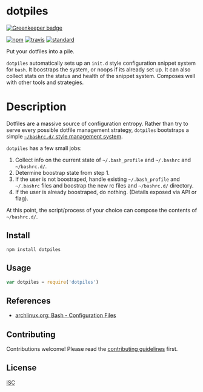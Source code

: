 # dotpiles

[![Greenkeeper badge](https://badges.greenkeeper.io/bcomnes/dotpiles.svg)](https://greenkeeper.io/)

[![npm][npm-image]][npm-url]
[![travis][travis-image]][travis-url]
[![standard][standard-image]][standard-url]

[npm-image]: https://img.shields.io/npm/v/dotpiles.svg?style=flat-square
[npm-url]: https://www.npmjs.com/package/dotpiles
[travis-image]: https://img.shields.io/travis/bcomnes/dotpiles.svg?style=flat-square
[travis-url]: https://travis-ci.org/bcomnes/dotpiles
[standard-image]: https://img.shields.io/badge/code%20style-standard-brightgreen.svg?style=flat-square
[standard-url]: http://npm.im/standard

Put your dotfiles into a pile.

`dotpiles` automatically sets up an `init.d` style configuration snippet system for `bash`.  It boostraps the system, or noops if its already set up.  It can also collect stats on the status and health of the snippet system.  Composes well with other tools and strategies.

# Description

Dotfiles are a massive source of configuration entropy.  Rather than try to serve every possible dotfile management strategy, `dotpiles` bootstraps a simple [`~/bashrc.d/` style management system](https://gist.github.com/bcomnes/5053fca2d7be573c0abd).

`dotpiles` has a few small jobs:

1. Collect info on the current state of `~/.bash_profile` and `~/.bashrc` and `~/bashrc.d/`.
2. Determine boostrap state from step 1.
3. If the user is not boostraped, handle existing `~/.bash_profile` and `~/.bashrc` files and boostrap the new rc files and `~/bashrc.d/` directory.
4. If the user is already boostraped, do nothing.  (Details exposed via API or flag).

At this point, the script/process of your choice can compose the contents of `~/bashrc.d/`.

## Install

```
npm install dotpiles
```

## Usage

```js
var dotpiles = require('dotpiles')
```

## References

- [archlinux.org: Bash - Configuration Files](https://wiki.archlinux.org/index.php/Bash#Configuration_files)

## Contributing

Contributions welcome! Please read the [contributing guidelines](CONTRIBUTING.md) first.

## License

[ISC](LICENSE)
